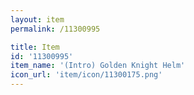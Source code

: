 ```yaml
---
layout: item
permalink: /11300995

title: Item
id: '11300995'
item_name: '(Intro) Golden Knight Helm'
icon_url: 'item/icon/11300175.png'
---
```


